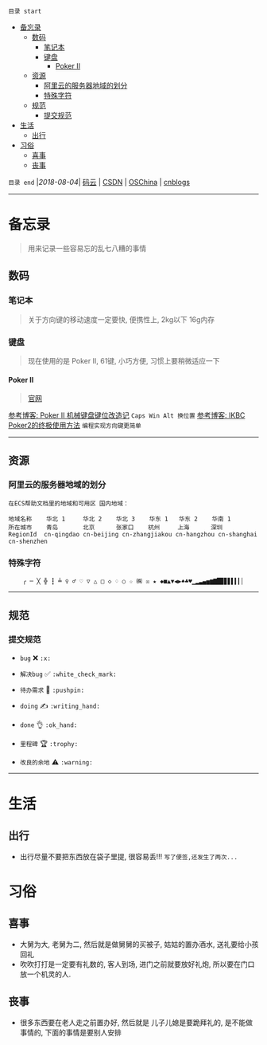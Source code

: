 `目录 start`
 
- [备忘录](#备忘录)
    - [数码](#数码)
        - [笔记本](#笔记本)
        - [键盘](#键盘)
            - [Poker II](#poker-ii)
    - [资源](#资源)
        - [阿里云的服务器地域的划分](#阿里云的服务器地域的划分)
        - [特殊字符](#特殊字符)
    - [规范](#规范)
        - [提交规范](#提交规范)
- [生活](#生活)
    - [出行](#出行)
- [习俗](#习俗)
    - [喜事](#喜事)
    - [丧事](#丧事)

`目录 end` |_2018-08-04_| [码云](https://gitee.com/gin9) | [CSDN](http://blog.csdn.net/kcp606) | [OSChina](https://my.oschina.net/kcp1104) | [cnblogs](http://www.cnblogs.com/kuangcp)
****************************************
# 备忘录
> 用来记录一些容易忘的乱七八糟的事情

## 数码
### 笔记本
> 关于方向键的移动速度一定要快, 便携性上, 2kg以下 16g内存

### 键盘
> 现在使用的是 Poker II, 61键, 小巧方便, 习惯上要稍微适应一下

#### Poker II 
> [官网](http://www.ikbc.com.cn/)

[参考博客: Poker II 机械键盘键位改造记](https://segmentfault.com/a/1190000000585559) `Caps Win Alt 换位置`
[参考博客: IKBC Poker2的终极使用方法](http://www.dgtle.com/thread-366040-1-1.html) `编程实现方向键更简单`
***********************
## 资源
### 阿里云的服务器地域的划分
`在ECS帮助文档里的地域和可用区 国内地域：`
```
地域名称	华北 1     华北 2    华北 3    华东 1   华东 2    华南 1
所在城市	青岛       北京      张家口    杭州     上海      深圳
RegionId  cn-qingdao cn-beijing cn-zhangjiakou cn-hangzhou cn-shanghai cn-shenzhen
```
### 特殊字符
```
    ╭ ─ ╳ ╬ ┇ ╧ ♀ ♂ ♡ ▽ △ □ ◇ ♢ ○ ☆ ㈱ ☒ ★ ◆■▲▼◀▶♠♣♥▁▂▃▄▅▆▇█▉▊▋▌▍▎▏
```
**********************************
## 规范
### 提交规范

- `bug` :x: `:x:`
- `解决bug` :white_check_mark: `:white_check_mark:`

- `待办需求` :pushpin: `:pushpin:`
- `doing` :writing_hand: `:writing_hand:`
- `done` :ok_hand: `:ok_hand:`

- `里程碑` :trophy: `:trophy:`
- `改良的余地` :warning: `:warning:`

***************************************
# 生活
## 出行
- 出行尽量不要把东西放在袋子里提, 很容易丢!!! `写了便签,还发生了两次...`


# 习俗

## 喜事
- 大舅为大, 老舅为二, 然后就是做舅舅的买被子, 姑姑的置办酒水, 送礼要给小孩回礼
- 吹吹打打是一定要有礼数的, 客人到场, 进门之前就要放好礼炮, 所以要在门口放一个机灵的人.


## 丧事

- 很多东西要在老人走之前置办好, 然后就是 儿子儿媳是要跪拜礼的, 是不能做事情的, 下面的事情是要别人安排
